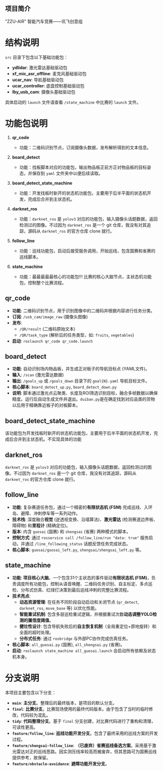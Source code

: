 ## 项目简介

"ZZU-AIR" 智能汽车竞赛——讯飞创意组


# 结构说明

`src` 目录下包含以下基础功能包：

- **ydlidar**: 激光雷达基础驱动包
- **xf_mic_asr_offline**: 麦克风基础驱动包
- **ucar_nav**: 导航基础驱动包
- **ucar_controller**: 底盘控制基础驱动包
- **lby_usb_cam**: 摄像头基础驱动包

具体启动的 `launch` 文件请查看 `/state_machine` 中比赛的 `launch` 文件。

# 功能包说明

1. **qr_code**
   - 功能：二维码识别节点，订阅摄像头数据，发布解析得到的文本信息。

2. **board_detect**
   - 功能：找板脚本对应的功能包，输出物品板正前方正对物品板的目标姿态，并保存到 `yaml` 文件夹中以便后续读取。

3. **board_detect_state_machine**
   - 功能：开发找板时新开的状态机功能包，主要用于后半平面的状态机开发，完成后合并到主状态机。

4. **darknet_ros**
   - 功能：`darknet_ros` 是 `yolov3` 对应的功能包，输入摄像头话题数据，返回检测过的图像。不过因为 `darknet_ros` 是一个 git 仓库，我没有对其追踪，源码从 `darknet_ros` 的官方仓库 clone 就行。

5. **follow_line**
   - 功能：巡线功能包，启动后接受服务调用，开始巡线，包含国赛和省赛的巡线脚本。

6. **state_machine**
   - 功能：最最最最最核心的功能包!!! 比赛的核心大脑节点，主状态机功能包，控制整个比赛流程。

## qr_code

- **功能**: 二维码识别节点，用于识别图像中的二维码并根据内容进行任务分类。
- **订阅**: `/usb_cam/image_raw` (摄像头图像)
- **发布**: 
  - `/QR/result` (二维码原始文本)
  - `/QR/task_type` (解析后的任务类型，如: `fruits`, `vegetables`)
- **启动**: `roslaunch qr_code qr_code.launch`

## board_detect

- **功能**: 自动识别场内物品板，并生成正对板子的导航目标点 (YAML文件)。
- **输入**: `/scan` (激光雷达数据)
- **输出**: `/goals_up` 或 `/goals_down` 目录下的 `goal{N}.yaml` 导航目标文件。
- **核心脚本**: `board_detect_up.py`, `board_detect_down.py`
- **说明**: 脚本通过激光点云聚类、长度及ROI筛选识别目标，融合多帧数据以确保精度。运行后自动生成文件并退出。`duiban.py`是在确定找到对应品类的货物以后用于精确靠近板子的对板脚本。


## board_detect_state_machine
该功能包为开发找板时新开的状态机功能包，主要用于后半平面的状态机开发，完成后合并到主状态机。不实现具体的功能


## darknet_ros
`darknet_ros` 是 `yolov3` 对应的功能包，输入摄像头话题数据，返回检测过的图像。不过因为 `darknet_ros` 是一个 git 仓库，我没有对其追踪，源码从 `darknet_ros` 的官方仓库 clone 就行。


## follow_line

- **功能**: 复杂赛道任务包，通过一个精密的**有限状态机 (FSM)** 完成巡线、入环岛、避障、冲刺停车等一系列动作。
- **技术栈**: 深度融合**视觉** (逆透视变换、沿墙算法)、**激光雷达** (检测赛道边界板、障碍物) 和**里程计** (精确定位)。
- **版本**: 内含 `guosai` (国赛) 和 `shengsai` (省赛) 两种模式的脚本。
- **控制方式**: 通过 `rosservice call /follow_line/run "data: true"` 服务启动，并通过 `/line_following_status` 话题反馈任务完成状态。
- **核心脚本**: `guosai/guosai_left.py`, `shengsai/shengsai_left.py` 等。


## state_machine

- **功能**: **项目核心大脑**。一个包含31个主状态的事件驱动**有限状态机 (FSM)**，负责调度所有功能包，控制从语音唤醒、二维码任务识别、自主标定、多点巡检、分布式仿真、红绿灯决策到最后巡线冲刺的完整比赛流程。
- **技术亮点**:
    - **动态资源管理**: 在任务不同阶段自动启动和关闭节点 (`qr_detect`, `darknet_ros`, `move_base` 等) 以优化性能。
    - **智能重试机制**: 包含多层巡检重试逻辑，并根据重试次数**动态调整YOLO检测的置信度阈值**。
    - **健壮性设计**: 包含导航失败后的**自主恢复机制**（全局重定位+原地旋转）和全面的超时处理。
    - **分布式任务**: 通过 `rosbridge` 与外部PC协作完成仿真任务。
- **核心脚本**: `all_guosai.py` (国赛), `all_shengsai.py` (省赛)。
- **启动**: `roslaunch state_machine all_guosai.launch` 会启动所有依赖及状态机本身。


# 分支说明

本项目主要包含以下分支：

- **`main`**: **主分支**。整理后的最终版本，是项目的默认分支。
- **`final`**: **比赛分支**。比赛现场使用的最终代码版本。由于包含了当时的临时修改，代码较为混乱。
- **`tidy`**: **代码整理分支**。基于 `final` 分支创建，对比赛代码进行了重构和清理，可读性更高。
- **`feature/follow_line`**: **巡线功能开发分支**。包含了最终采用的巡线方案的开发过程。
- **`feature/shengsai-follow_line`**: **（已废弃）省赛巡线备选方案**。采用基于激光雷达对正的巡线思路。因实测压线率较高而被废弃，但其思路可为国赛巡线提供参考，故保留。
- **`feature/obstacle-avoidance`**: **避障功能开发分支**。